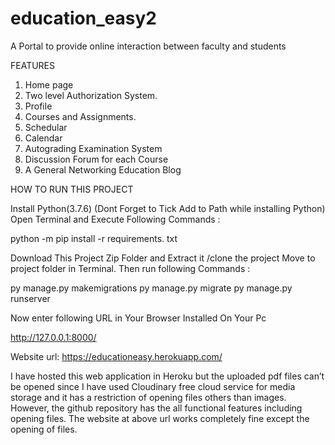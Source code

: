 # education_easy2
A Portal to provide online interaction between faculty and students 

FEATURES 
1.	Home page
2.	Two level Authorization System.
3.	Profile
4.	Courses and Assignments.
5.	Schedular
6.	Calendar
7.	Autograding Examination System
8.	Discussion Forum for each Course
9.	A General Networking Education Blog


HOW TO RUN THIS PROJECT

Install Python(3.7.6) (Dont Forget to Tick Add to Path while installing Python)
Open Terminal and Execute Following Commands :

python -m pip install -r requirements. txt

Download This Project Zip Folder and Extract it /clone the project
Move to project folder in Terminal. Then run following Commands :

py manage.py makemigrations
py manage.py migrate
py manage.py runserver

Now enter following URL in Your Browser Installed On Your Pc

http://127.0.0.1:8000/


Website url:
https://educationeasy.herokuapp.com/

I have hosted this web application in Heroku but the uploaded pdf files can’t be opened since I have used Cloudinary free cloud service for media storage and it has a restriction of opening files others than images. However, the github repository has the all functional features including opening files. The website at above url works completely fine except the opening of files.
